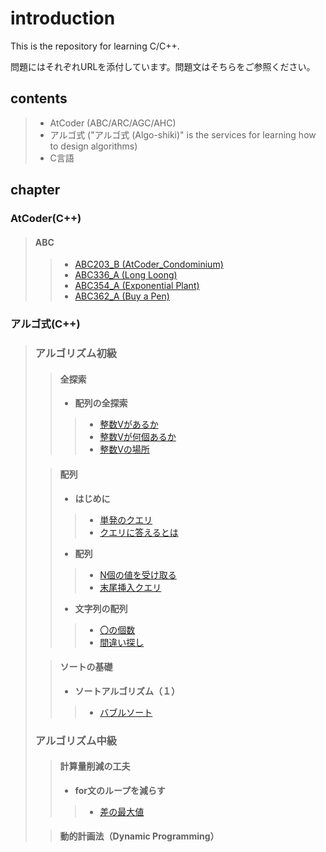 # introduction

This is the repository for learning C/C++.

問題にはそれぞれURLを添付しています。問題文はそちらをご参照ください。

## contents
>
> - AtCoder (ABC/ARC/AGC/AHC)
> - アルゴ式 ("アルゴ式 (Algo-shiki)" is the services for learning how to design algorithms)
> - C言語

## chapter

### AtCoder(C++)
>
> #### **ABC**
> >
> > - [ABC203_B (AtCoder_Condominium)](https://atcoder.jp/contests/abc203/tasks/abc203_b)
> > - [ABC336_A (Long Loong)](https://atcoder.jp/contests/abc336/tasks/abc336_a)
> > - [ABC354_A (Exponential Plant)](https://atcoder.jp/contests/abc354/tasks/abc354_a)
> > - [ABC362_A (Buy a Pen)](https://atcoder.jp/contests/abc362/tasks/abc362_a)

### アルゴ式(C++)

> ### **アルゴリズム初級**
> >
> > #### **全探索**
> > >
> > - **配列の全探索**
> > >
> > > - [整数Vがあるか](https://algo-method.com/tasks/209)
> > > - [整数Vが何個あるか](https://algo-method.com/tasks/210)
> > > - [整数Vの場所](https://algo-method.com/tasks/216)
>
> > #### **配列**
> > >
> > - **はじめに**
> > >
> > > - [単発のクエリ](https://algo-method.com/tasks/824)
> > > - [クエリに答えるとは](https://algo-method.com/tasks/825)
> > >
> > - **配列**
> > >
> > > - [N個の値を受け取る](https://algo-method.com/tasks/826)
> > > - [末尾挿入クエリ](https://algo-method.com/tasks/827)
> > >
> > - **文字列の配列**
> > >
> > > - [〇の個数](https://algo-method.com/courses/f102a001a27ba1cc)
> > > - [間違い探し](https://algo-method.com/tasks/687rPKt)
>
> > #### **ソートの基礎**
> > >
> > - **ソートアルゴリズム（１）**
> > >
> > > - [バブルソート](https://algo-method.com/tasks/439)
> >
> ### **アルゴリズム中級**
> > >
> > #### **計算量削減の工夫**
> > >
> > - **for文のループを減らす**
> > >
> > > - [差の最大値](https://algo-method.com/tasks/935hnBh)
>
> > #### **動的計画法（Dynamic Programming）**
